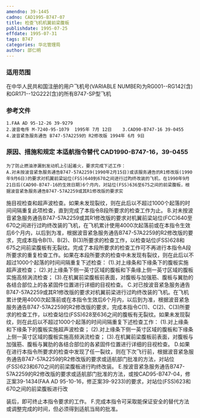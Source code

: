 ```yaml
---
amendno: 39-1445
cadno: CAD1995-B747-07
title: 检查飞机机翼前梁腹板
publishdate: 1995-07-25
effdate: 1995-07-31
tags: B747
categories: 华北管理局
author: 邵仁明
---
```


### 适用范围 
在中华人民共和国注册的用户飞机号(VARIABLE NUMBER)为RG001--RG142(含)和GR171--12G222(含)的所有B747-SP型飞机

### 参考文件
    1.FAA AD 95-12-26 39-9279
    2.波音电传 M-7240-95-1079  1995年 7月 12日    3.CAD90-B747-16 39-0455 
    4.波音紧急服务通告 B747-57A2259的 R2修改版 1994年 6月 9日

### 原因、措施和规定 本适航指令替代 CAD1990-B747-16，39-0455
    为了防止燃油渗漏到发动机上引起着火，要求完成下述工作： 
    A.对未按波音紧急服务通告B747-57A2259(1990年2月15日)或该服务通告的R1修改版(1990年9月6日)的要求对机翼前梁站位(FSS)640到670之间进行过昀终改装的飞机，在1990年9月21日后(CAD90-B747-16的生效日期)6个月内，对站位(FSS)636至675之间的前梁腹板，根据波音紧急服务通告B747-57A2259或其R1修改版的要求实
  
施目视检查和超声波检查。如果未发现裂纹，则在此后以不超过1000个起落的时间间隔重复此项检查，直到完成了本指令B段所要求的检查工作为止。 
    B.对未按波音紧急服务通告B747-57A2259或其R1修改版的要求对机翼前梁站位(FCC)640至670之间进行过昀终改装的飞机，在飞机累计使用4000次起落前或在本指令生效后6个月内，以后到为准，根据波音紧急服务通告B747-57A2259的R2修改版的要求，完成本指令B(1)、B(2)、B(3)所要求的检查工作，以检查站位(FSS)628和675之间前梁腹板有无裂纹。完成了本段所要求的检查工作可不再进行本指令A段所要求的重复检查工作。如果在本段所要求的检查中未发现有裂纹，则在此后以不超过1000个起落的时间间隔重复下述检查： 
     (1).对上缘条和下缘条下的腹板实施超声波检查； 
     (2).对上缘条下侧一英寸区域的腹板和下条缘上侧一英寸区域的腹板实施高频涡流检查； 
     (3).在机翼前梁腹板前表面，对腹板与加强筋、腹板与翼肋的各结合部位上的各紧固件位置进行详细的目视检查。 
    C.对已按波音紧急服务通告B747-57A2259或其R1修改版的要求对机翼前梁进行过昀终改装的飞机。在飞机累计使用4000次起落前或在本指令生效后6个月内，以后到为准，根据波音紧急服务通告B747-57A2259的R2修改版的要求，完成本指令C(1)、C(2)、C(3)所要求的检查工作，以检查站位(FSS)628至636之间的腹板有无裂纹。如果未发现裂纹，则在此后以不超过1000个起落的时间间隔重复下述检查工作： 
     (1).对上缘条和下缘条下的腹板实施超声波检查； 
     (2).对上缘条下侧一英寸区域的腹板和下缘条上侧一英寸区域的腹板实施高频涡流检查； 
     (3).在机翼前梁腹板前表面，对腹板与加强筋、腹板与翼肋的各结合部位的各紧固件位置进行详细的目视检查。 
    D.如果在进行本指令所要求的检查中发现了任一裂纹，则在下次飞行前，根据波音紧急服务通告B747-57A2259的R2修改版的要求或适航部门批准的方法，对站位(FSS)623和670之间的前梁腹板进行昀终改装。 
    E.按波音紧急服务通告B747-57A2259的R2修改版的要求或适航部门批准的方法，或按CAD95-B747-04，修正案39-1434(FAA AD 95-10-16，修正案39-9233)的要求，对站位(FSS)623和670之间的前梁腹板进行改

  
装后，即可终止本指令要求的工作。 
    F.完成本指令可采取能保证安全的替代方法或调整完成的时间，但必须得到适航当局的批准。
